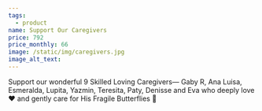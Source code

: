 ```yaml
---
tags:
  - product
name: Support Our Caregivers
price: 792
price_monthly: 66
image: /static/img/caregivers.jpg
image_alt_text:
---
```


Support our wonderful 9 Skilled Loving Caregivers— Gaby R, Ana Luisa, Esmeralda, Lupita, Yazmin, Teresita, Paty, Denisse and Eva who deeply love❤️ and gently care for His Fragile Butterflies 🦋
